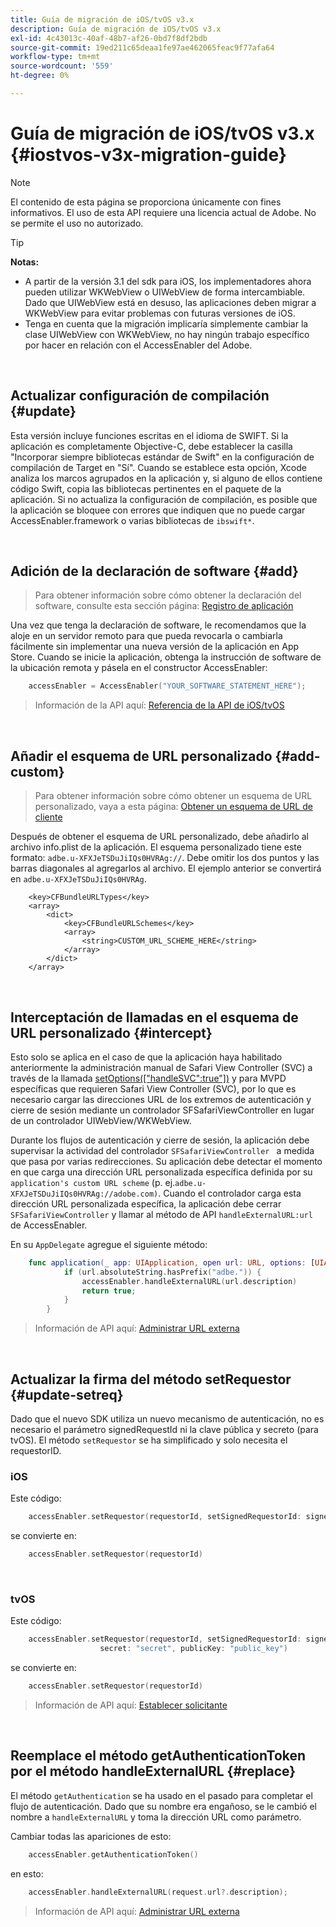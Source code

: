 ```yaml
---
title: Guía de migración de iOS/tvOS v3.x
description: Guía de migración de iOS/tvOS v3.x
exl-id: 4c43013c-40af-48b7-af26-0bd7f8df2bdb
source-git-commit: 19ed211c65deaa1fe97ae462065feac9f77afa64
workflow-type: tm+mt
source-wordcount: '559'
ht-degree: 0%

---
```


# Guía de migración de iOS/tvOS v3.x {#iostvos-v3x-migration-guide}

>[!NOTE]
>
>El contenido de esta página se proporciona únicamente con fines informativos. El uso de esta API requiere una licencia actual de Adobe. No se permite el uso no autorizado.

>[!TIP]
> 
> **Notas:**
>
> - A partir de la versión 3.1 del sdk para iOS, los implementadores ahora pueden utilizar WKWebView o UIWebView de forma intercambiable. Dado que UIWebView está en desuso, las aplicaciones deben migrar a WKWebView para evitar problemas con futuras versiones de iOS.
> - Tenga en cuenta que la migración implicaría simplemente cambiar la clase UIWebView con WKWebView, no hay ningún trabajo específico por hacer en relación con el AccessEnabler del Adobe.

</br>

## Actualizar configuración de compilación {#update}

Esta versión incluye funciones escritas en el idioma de SWIFT. Si la aplicación es completamente Objective-C, debe establecer la casilla &quot;Incorporar siempre bibliotecas estándar de Swift&quot; en la configuración de compilación de Target en &quot;Sí&quot;. Cuando se establece esta opción, Xcode analiza los marcos agrupados en la aplicación y, si alguno de ellos contiene código Swift, copia las bibliotecas pertinentes en el paquete de la aplicación. Si no actualiza la configuración de compilación, es posible que la aplicación se bloquee con errores que indiquen que no puede cargar AccessEnabler.framework o varias bibliotecas de `ibswift*`.

</br>

## Adición de la declaración de software {#add}

> Para obtener información sobre cómo obtener la declaración del software, consulte esta sección
> página:
> [Registro de aplicación](/help/authentication/iostvos-application-registration.md)

Una vez que tenga la declaración de software, le recomendamos que la aloje en un servidor remoto para que pueda revocarla o cambiarla fácilmente sin implementar una nueva versión de la aplicación en App Store. Cuando se inicie la aplicación, obtenga la instrucción de software de la ubicación remota y pásela en el constructor AccessEnabler:

```swift
    accessEnabler = AccessEnabler("YOUR_SOFTWARE_STATEMENT_HERE");
```

> Información de la API aquí: [Referencia de la API de iOS/tvOS](/help/authentication/iostvos-sdk-api-reference.md)

</br>

## Añadir el esquema de URL personalizado {#add-custom}

> Para obtener información sobre cómo obtener un esquema de URL personalizado, vaya a esta página: [Obtener un esquema de URL de cliente](/help/authentication/iostvos-application-registration.md)

Después de obtener el esquema de URL personalizado, debe añadirlo al archivo info.plist de la aplicación. El esquema personalizado tiene este formato: `adbe.u-XFXJeTSDuJiIQs0HVRAg://`. Debe omitir los dos puntos y las barras diagonales al agregarlos al archivo. El ejemplo anterior se convertirá en `adbe.u-XFXJeTSDuJiIQs0HVRAg`.

```plist
    <key>CFBundleURLTypes</key>
    <array>
        <dict>
            <key>CFBundleURLSchemes</key>
            <array>
                <string>CUSTOM_URL_SCHEME_HERE</string>
            </array>
        </dict>
    </array>
```

</br>

## Interceptación de llamadas en el esquema de URL personalizado {#intercept}

Esto solo se aplica en el caso de que la aplicación haya habilitado anteriormente la administración manual de Safari View Controller (SVC) a través de la llamada [setOptions(\[&quot;handleSVC&quot;:true&quot;\])](/help/authentication/iostvos-sdk-api-reference.md) y para MVPD específicas que requieren Safari View Controller (SVC), por lo que es necesario cargar las direcciones URL de los extremos de autenticación y cierre de sesión mediante un controlador SFSafariViewController en lugar de un controlador UIWebView/WKWebView.

Durante los flujos de autenticación y cierre de sesión, la aplicación debe supervisar la actividad del controlador `SFSafariViewController ` a medida que pasa por varias redirecciones. Su aplicación debe detectar el momento en que carga una dirección URL personalizada específica definida por su `application's custom URL scheme` (p. ej.`adbe.u-XFXJeTSDuJiIQs0HVRAg://adobe.com)`. Cuando el controlador carga esta dirección URL personalizada específica, la aplicación debe cerrar `SFSafariViewController` y llamar al método de API `handleExternalURL:url `de AccessEnabler.

En su `AppDelegate` agregue el siguiente método:

```swift
    func application(_ app: UIApplication, open url: URL, options: [UIApplicationOpenURLOptionsKey: Any]) -> Bool {
            if (url.absoluteString.hasPrefix("adbe.")) {
                accessEnabler.handleExternalURL(url.description)
                return true;
            } 
        }
```

> Información de API aquí: [Administrar URL externa](/help/authentication/iostvos-sdk-api-reference.md)

</br>

## Actualizar la firma del método setRequestor {#update-setreq}

Dado que el nuevo SDK utiliza un nuevo mecanismo de autenticación, no es necesario el parámetro signedRequestId ni la clave pública y secreto (para tvOS). El método `setRequestor` se ha simplificado y solo necesita el requestorID.

### iOS

Este código:

```swift
    accessEnabler.setRequestor(requestorId, setSignedRequestorId: signedRequestorId)
```

se convierte en:

```swift
    accessEnabler.setRequestor(requestorId)
```

</br>

### tvOS

Este código:

```swift
    accessEnabler.setRequestor(requestorId, setSignedRequestorId: signedRequestorId,
                    secret: "secret", publicKey: "public_key")
```

se convierte en:

```swift
    accessEnabler.setRequestor(requestorId)
```

> Información de API aquí: [Establecer solicitante](/help/authentication/iostvos-sdk-api-reference.md)

</br>

## Reemplace el método getAuthenticationToken por el método handleExternalURL {#replace}

El método `getAuthentication` se ha usado en el pasado para completar el flujo de autenticación. Dado que su nombre era engañoso, se le cambió el nombre a `handleExternalURL` y toma la dirección URL como parámetro.

Cambiar todas las apariciones de esto:

```swift
    accessEnabler.getAuthenticationToken()
```

en esto:

```swift
    accessEnabler.handleExternalURL(request.url?.description);
```

> Información de API aquí: [Administrar URL externa](/help/authentication/iostvos-sdk-api-reference.md)

